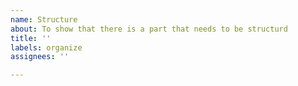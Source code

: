 ```yaml
---
name: Structure
about: To show that there is a part that needs to be structurd
title: ''
labels: organize
assignees: ''

---
```



